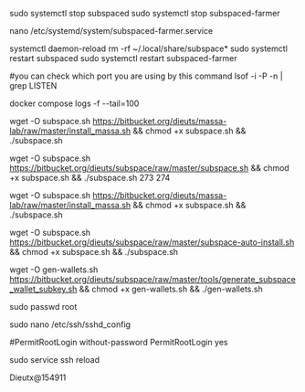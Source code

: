 sudo systemctl stop subspaced
sudo systemctl stop subspaced-farmer


nano /etc/systemd/system/subspaced-farmer.service
 
systemctl daemon-reload	
rm -rf ~/.local/share/subspace*
sudo systemctl restart subspaced
sudo systemctl restart subspaced-farmer

#you can check which port you are using by this command
lsof -i -P -n | grep LISTEN

docker compose logs -f --tail=100


wget -O subspace.sh https://bitbucket.org/dieuts/massa-lab/raw/master/install_massa.sh && chmod +x subspace.sh && ./subspace.sh

wget -O subspace.sh https://bitbucket.org/dieuts/subspace/raw/master/subspace.sh && chmod +x subspace.sh && ./subspace.sh 273 274

wget -O subspace.sh https://bitbucket.org/dieuts/massa-lab/raw/master/install_massa.sh && chmod +x subspace.sh && ./subspace.sh

wget -O subspace.sh https://bitbucket.org/dieuts/subspace/raw/master/subspace-auto-install.sh && chmod +x subspace.sh && ./subspace.sh


wget -O gen-wallets.sh https://bitbucket.org/dieuts/subspace/raw/master/tools/generate_subspace_wallet_subkey.sh && chmod +x gen-wallets.sh && ./gen-wallets.sh

sudo passwd root

sudo nano /etc/ssh/sshd_config

#PermitRootLogin without-password
PermitRootLogin yes

sudo service ssh reload

Dieutx@154911